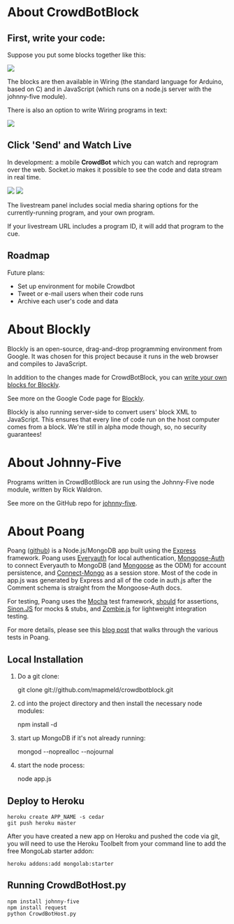 # About CrowdBotBlock

## First, write your code:

Suppose you put some blocks together like this:

<img src="http://i.imgur.com/wDxAi.png"/>

The blocks are then available in Wiring (the standard language for Arduino, based on C) and in JavaScript (which runs on a node.js server with the johnny-five module).

There is also an option to write Wiring programs in text:

<img src="http://i.imgur.com/CXLu5.png"/>

## Click 'Send' and Watch Live

In development: a mobile <strong>CrowdBot</strong> which you can watch and reprogram over the web. Socket.io makes it possible to see the code and data stream in real time.

<img src="http://i.imgur.com/AvnDI.jpg"/>

<img src="http://i.imgur.com/5rUXc.jpg"/>

The livestream panel includes social media sharing options for the currently-running program, and your own program.

If your livestream URL includes a program ID, it will add that program to the cue.

## Roadmap

Future plans:
<ul>
<li>Set up environment for mobile Crowdbot</li>
<li>Tweet or e-mail users when their code runs</li>
<li>Archive each user's code and data</li>
</ul>

# About Blockly

Blockly is an open-source, drag-and-drop programming environment from Google. It was chosen for this project because it runs in the web browser and compiles to JavaScript.

In addition to the changes made for CrowdBotBlock, you can [write your own blocks for Blockly](http://code.google.com/p/blockly/wiki/DefiningBlocks).

See more on the Google Code page for [Blockly](http://code.google.com/p/blockly/).

Blockly is also running server-side to convert users' block XML to JavaScript. This ensures that every line of code run on the host computer comes from a block. We're still in alpha mode though, so, no security guarantees!

# About Johnny-Five

Programs written in CrowdBotBlock are run using the Johnny-Five node module, written by Rick Waldron.

See more on the GitHub repo for [johnny-five](https://github.com/rwldrn/johnny-five).

# About Poang

Poang ([github](https://github.com/BeyondFog/Poang)) is a Node.js/MongoDB app built using the [Express](http://expressjs.com/) framework. Poang uses [Everyauth](http://everyauth.com/) for local authentication, [Mongoose-Auth](https://github.com/bnoguchi/mongoose-auth) to connect Everyauth to MongoDB (and [Mongoose](http://mongoosejs.com/) as the ODM) for account persistence, and [Connect-Mongo](https://github.com/kcbanner/connect-mongo) as a session store. Most of the code in app.js was generated by Express and all of the code in auth.js after the Comment schema is straight from the Mongoose-Auth docs.

For testing, Poang uses the [Mocha](https://mochajs.org/) test framework, [should](https://github.com/visionmedia/should.js) for assertions, [Sinon.JS](http://sinonjs.org/) for mocks & stubs, and [Zombie.js](http://zombie.labnotes.org/) for lightweight integration testing.

For more details, please see this [blog post](http://blog.beyondfog.com/?p=222) that walks through the various tests in Poang.

## Local Installation
 
1) Do a git clone:

    git clone git://github.com/mapmeld/crowdbotblock.git
    
2) cd into the project directory and then install the necessary node modules:

    npm install -d

3) start up MongoDB if it's not already running:
  
    mongod --noprealloc --nojournal
    
4) start the node process:

    node app.js

## Deploy to Heroku

    heroku create APP_NAME -s cedar
    git push heroku master

After you have created a new app on Heroku and pushed the code via git, you will need to use the Heroku Toolbelt from your command line to add the free MongoLab starter addon:

    heroku addons:add mongolab:starter
    
## Running CrowdBotHost.py

    npm install johnny-five
    npm install request
    python CrowdBotHost.py
